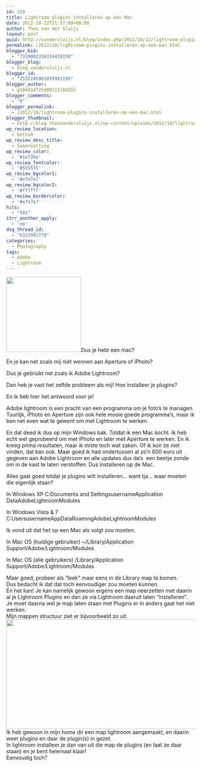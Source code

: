 ```yaml
---
id: 159
title: Lightroom plugins installeren op een Mac
date: 2012-10-22T21:57:00+00:00
author: Theo van der Sluijs
layout: post
guid: http://vandersluijs.nl/blog/index.php/2012/10/22/lightroom-plugins-installeren-op-een-mac/
permalink: /2012/10/lightroom-plugins-installeren-op-een-mac.html
blogger_bid:
  - "7319082336334478150"
blogger_blog:
  - blog.vandersluijs.nl
blogger_id:
  - "2532245961059982195"
blogger_author:
  - g104814725400115166555
blogger_comments:
  - "0"
blogger_permalink:
  - /2012/10/lightroom-plugins-installeren-op-een-mac.html
blogger_thumbnail:
  - http://blog.theovandersluijs.nl/wp-content/uploads/2012/10/lightroom.jpg
wp_review_location:
  - bottom
wp_review_desc_title:
  - Samenvatting
wp_review_color:
  - '#1e73be'
wp_review_fontcolor:
  - '#555555'
wp_review_bgcolor1:
  - '#e7e7e7'
wp_review_bgcolor2:
  - '#ffffff'
wp_review_bordercolor:
  - '#e7e7e7'
hits:
  - "501"
itrr_another_apply:
  - 'no'
dsq_thread_id:
  - "6322992779"
categories:
  - Photography
tags:
  - Adobe
  - Lightroom
---
```

[<img class="alignleft" src="https://vandersluijs.resultants-e.nl/2012/10/lightroom.jpg" alt="" width="200" height="200" border="0" />](/images/2012/10/lightroom.jpg)Dus je hebt een mac?
  
En je kan net zoals mij niet wennen aan Aperture of iPhoto?

Dus je gebruikt net zoals ik Adobe Lightroom?

Dan heb je vast het zelfde probleem als mij! Hoe installeer je plugins?

En ik heb hier het antwoord voor je!

<!--more-->

Adobe lightroom is een pracht van een programma om je foto&#8217;s te managen. Tuurlijk, iPhoto en Aperture zijn ook hele mooie goede programma&#8217;s, maar ik ben net even wat te gewent om met Lightroom te werken.

En dat deed ik dus op mijn Windows bak. Totdat ik een Mac kocht. Ik heb echt wel geprobeerd om met iPhoto en later met Aperture te werken. En ik kreeg prima resultaten, maar ik miste toch wat zaken. Of ik kon ze niet vinden, dat kan ook. Maar goed ik had ondertussen al zo&#8217;n 600 euro uit gegeven aan Adobe Lightroom en alle updates dus da&#8217;s  een beetje zonde om in de kast te laten verstoffen. Dus installeren op de Mac.

Alles gaat goed totdat je plugins wilt installeren&#8230; want tja&#8230; waar moeten die eigenlijk staan?

In Windows XP C:Documents and SettingsusernameApplication DataAdobeLightroomModules
  
In Windows Vista & 7 C:UsersusernameAppDataRoamingAdobeLightroomModules

<div>
  Ik vond uit dat het op een Mac als volgt zou moeten.
</div>

In Mac OS (huidige gebruiker) ~/Library/Application Support/Adobe/Lightroom/Modules
  
In Mac OS (alle gebruikers) /Library/Application Support/Adobe/Lightroom/Modules

<div>
  Maar goed, probeer als &#8220;leek&#8221; maar eens in de Library map te komen.
</div>

<div>
</div>

<div>
  Dus bedacht ik dat dat toch eenvoudiger zou moeten kunnen.
</div>

<div>
</div>

<div>
  En het kan! Je kan namelijk gewoon ergens een map neerzetten met daarin al je Lightroom Plugins en dan ze via Lightroom daaruit laten &#8220;installeren&#8221;. Je moet daarna wel je map laten staan met Plugins er in anders gaat het niet werken.
</div>

<div>
</div>

<div>
  Mijn mappen structuur ziet er bijvoorbeeld zo uit.
</div>

<div>
  <a href=https://vandersluijs.resultants-e.nl/2012/10/Schermafbeelding-2012-10-22-om-22.44.26.png"><img src="https://vandersluijs.resultants-e.nl/2012/10/Schermafbeelding-2012-10-22-om-22.44.26-300x1381.png" alt="" width="640" height="292" border="0" /></a>
</div>

<div>
</div>

<div>
  Ik heb gewoon in mijn home dir een map lightroom aangemaakt, en daarin weer plugins en daar de plugin(s) in gezet.
</div>

<div>
</div>

<div>
  In lightroom installeer je dan van uit die map de plugins (en laat ze daar staan) en je bent helemaal klaar!
</div>

<div>
</div>

<div>
  Eenvoudig toch?
</div>